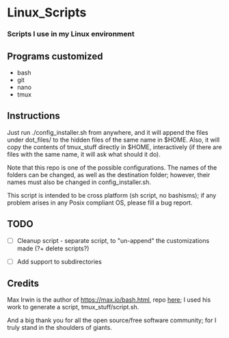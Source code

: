 # Linux_Scripts #

### Scripts I use in my Linux environment ###


## Programs customized ##

 - bash
 - git
 - nano
 - tmux


## Instructions ##

Just run ./config_installer.sh from anywhere, and it will append the
files under dot_files/ to the hidden files of the same name in
$HOME. Also, it will copy the contents of tmux_stuff directly in
$HOME, interactively (if there are files with the same name, it
will ask what should it do).

Note that this repo is one of the possible configurations.
The names of the folders can be changed, as well as the destination
folder; however, their names must also be changed in
config_installer.sh.

This script is intended to be cross platform (sh script, no bashisms);
if any problem arises in any Posix compliant OS, please fill a bug
report.


## TODO ##

 - [ ] Cleanup script - separate script, to "un-append" the
       customizations made (?+ delete scripts?)

 - [ ] Add support to subdirectories


## Credits ##

Max Irwin is the author of https://max.io/bash.html, repo
[here](https://github.com/binarymax); I used his work to generate a
script, tmux_stuff/script.sh.

And a big thank you for all the open source/free software community;
for I truly stand in the shoulders of giants.
